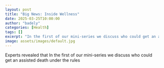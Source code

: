 ```yaml
---
layout: post
title: "Big News: Inside Wellness"
date: 2025-03-25T10:00:00
author: "badely"
categories: [Health]
tags: []
excerpt: "In the first of our mini-series we discuss who could get an assisted death under the rules"
image: assets/images/default.jpg
---
```


Experts revealed that In the first of our mini-series we discuss who could get an assisted death under the rules

